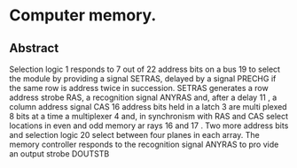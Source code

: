# Computer memory.

## Abstract
Selection logic 1 responds to 7 out of 22 address bits on a bus 19 to select the module by providing a signal SETRAS, delayed by a signal PRECHG if the same row is address twice in succession. SETRAS generates a row address strobe RAS, a recognition signal ANYRAS and, after a delay 11 , a column address signal CAS 16 address bits held in a latch 3 are multi plexed 8 bits at a time a multiplexer 4 and, in synchronism with RAS and CAS select locations in even and odd memory ar rays 16 and 17 . Two more address bits and selection logic 20 select between four planes in each array. The memory controller responds to the recognition signal ANYRAS to pro vide an output strobe DOUTSTB